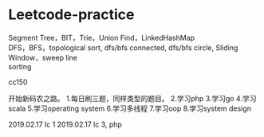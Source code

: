 # Leetcode-practice

Segment Tree，BIT，Trie，Union Find，LinkedHashMap  
DFS，BFS，topological sort, dfs/bfs connected, dfs/bfs circle, Sliding Window，sweep line  
sorting

cc150

开始新码农之路。
1.每日刷三题，同样类型的题目。
2.学习php
3.学习go
4.学习scala
5.学习operating system
6.学习多线程
7.学习oop
8.学习system design

2019.02.17 lc 1
2019.02.17 lc 3, php
